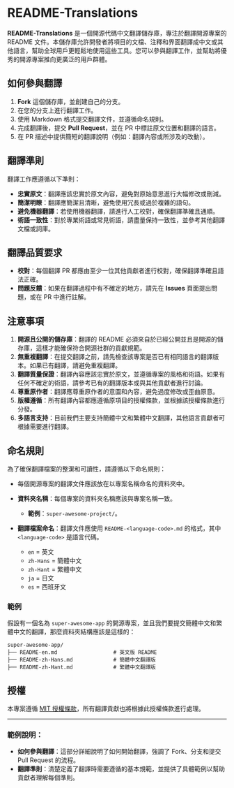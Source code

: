 # README-Translations

**README-Translations** 是一個開源代碼中文翻譯儲存庫，專注於翻譯開源專案的 README 文件。本儲存庫允許開發者將項目的文檔、注釋和界面翻譯成中文或其他語言，幫助全球用戶更輕鬆地使用這些工具。您可以參與翻譯工作，並幫助將優秀的開源專案推向更廣泛的用戶群體。

## 如何參與翻譯

1. **Fork** 這個儲存庫，並創建自己的分支。
2. 在您的分支上進行翻譯工作。
3. 使用 Markdown 格式提交翻譯文件，並遵循命名規則。
4. 完成翻譯後，提交 **Pull Request**，並在 PR 中標註原文位置和翻譯的語言。
5. 在 PR 描述中提供簡短的翻譯說明（例如：翻譯內容或所涉及的改動）。

## 翻譯準則

翻譯工作應遵循以下準則：

- **忠實原文**：翻譯應該忠實於原文內容，避免對原始意思進行大幅修改或刪減。
- **簡潔明瞭**：翻譯應簡潔且清晰，避免使用冗長或過於複雜的語句。
- **避免機器翻譯**：若使用機器翻譯，請進行人工校對，確保翻譯準確且通順。
- **術語一致性**：對於專業術語或常見術語，請盡量保持一致性，並參考其他翻譯文檔或詞庫。

## 翻譯品質要求

- **校對**：每個翻譯 PR 都應由至少一位其他貢獻者進行校對，確保翻譯準確且語法正確。  
- **問題反饋**：如果在翻譯過程中有不確定的地方，請先在 **Issues** 頁面提出問題，或在 PR 中進行註解。

## 注意事項

1. **開源且公開的儲存庫**：翻譯的 README 必須來自於已經公開並且是開源的儲存庫，這樣才能確保符合開源社群的貢獻規範。
2. **無重複翻譯**：在提交翻譯之前，請先檢查該專案是否已有相同語言的翻譯版本。如果已有翻譯，請避免重複翻譯。
3. **翻譯質量保證**：翻譯內容應該忠實於原文，並遵循專案的風格和術語。如果有任何不確定的術語，請參考已有的翻譯版本或與其他貢獻者進行討論。
4. **尊重原作者**：翻譯應尊重原作者的意圖和內容，避免過度修改或歪曲原意。
5. **版權遵循**：所有翻譯內容都應遵循原項目的授權條款，並根據該授權條款進行分發。
6. **多語言支持**：目前我們主要支持簡體中文和繁體中文翻譯，其他語言貢獻者可根據需要進行翻譯。

## 命名規則

為了確保翻譯檔案的整潔和可讀性，請遵循以下命名規則：

- 每個開源專案的翻譯文件應該放在以專案名稱命名的資料夾中。
- **資料夾名稱**：每個專案的資料夾名稱應該與專案名稱一致。
  - **範例**：`super-awesome-project/`。

- **翻譯檔案命名**：翻譯文件應使用 `README-<language-code>.md` 的格式，其中 `<language-code>` 是語言代碼。
  - `en` = 英文
  - `zh-Hans` = 簡體中文
  - `zh-Hant` = 繁體中文
  - `ja` = 日文
  - `es` = 西班牙文

### 範例

假設有一個名為 `super-awesome-app` 的開源專案，並且我們要提交簡體中文和繁體中文的翻譯，那麼資料夾結構應該是這樣的：

```
super-awesome-app/
├── README-en.md                  # 英文版 README
├── README-zh-Hans.md             # 簡體中文翻譯版
├── README-zh-Hant.md             # 繁體中文翻譯版
```

## 授權

本專案遵循 [MIT 授權條款](LICENSE)，所有翻譯貢獻也將根據此授權條款進行處理。

---

### 範例說明：

- **如何參與翻譯**：這部分詳細說明了如何開始翻譯，強調了 Fork、分支和提交 Pull Request 的流程。
- **翻譯準則**：清楚定義了翻譯時需要遵循的基本規範，並提供了具體範例以幫助貢獻者理解每個準則。

